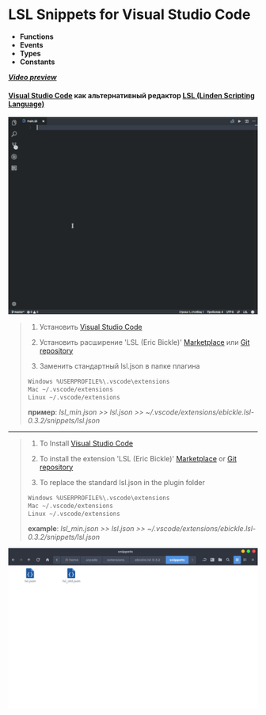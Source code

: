 
# LSL Snippets for Visual Studio Code #
*   **Functions** 
*   **Events** 
*   **Types** 
*   **Constants** 

***[Video  preview](https://youtu.be/xRJ3NJQXoiI)***
#### [Visual Studio Code](https://code.visualstudio.com/ "Visual Studio Code") как альтернативный редактор [LSL (Linden Scripting Language)](http://wiki.secondlife.com/wiki/LSL_Portal "LSL Portal") ####

![Alt text](img-001.gif)


> 1.   Установить [Visual Studio Code](https://code.visualstudio.com/ "Visual Studio Code")
>>
> 2.   Установить расширение 'LSL (Eric Bickle)' [Marketplace](https://marketplace.visualstudio.com/items?itemName=ebickle.lsl "Marketplace") или [Git repository](https://github.com/ebickle/lsl-vscode "Git repository")
>>
>3. Заменить стандартный lsl.json в папке плагина
>>
>     Windows %USERPROFILE%\.vscode\extensions
>     Mac ~/.vscode/extensions
>     Linux ~/.vscode/extensions
>
>**пример**: _lsl_min.json >> lsl.json >> ~/.vscode/extensions/ebickle.lsl-0.3.2/snippets/lsl.json_
***
> 1.   To Install [Visual Studio Code](https://code.visualstudio.com/ "Visual Studio Code")
>>
> 2.   To install the extension 'LSL (Eric Bickle)' [Marketplace](https://marketplace.visualstudio.com/items?itemName=ebickle.lsl "Marketplace") or [Git repository](https://github.com/ebickle/lsl-vscode "Git repository")
>>
>3. To replace the standard lsl.json in the plugin folder
>>
>     Windows %USERPROFILE%\.vscode\extensions
>     Mac ~/.vscode/extensions
>     Linux ~/.vscode/extensions
>
>**example**: _lsl_min.json >> lsl.json >> ~/.vscode/extensions/ebickle.lsl-0.3.2/snippets/lsl.json_

![Alt text](img.png)